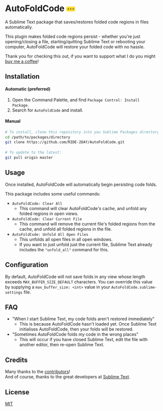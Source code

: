 # AutoFoldCode <img src="./resources/fold-marker.png" height="16" />

A Sublime Text package that saves/restores folded code regions in files automatically.

This plugin makes folded code regions persist - whether you're just opening/closing a file, starting/quitting Sublime Text or rebooting your computer, AutoFoldCode will restore your folded code with no hassle.

Thank you for checking this out, if you want to support what I do you might [buy me a coffee](https://ko-fi.com/ridetoday)!

## Installation

#### Automatic (preferred)

1. Open the Command Palette, and find `Package Control: Install Package`.
2. Search for `AutoFoldCode` and install.

#### Manual

```bash
# To install, clone this repository into you Sublime Packages directory:
cd /path/to/packages/directory
git clone https://github.com/RIDE-2DAY/AutoFoldCode.git

# To update to the latest:
git pull origin master
```

## Usage

Once installed, AutoFoldCode will automatically begin persisting code folds.

This package includes some useful commands:

* `AutoFoldCode: Clear All`
	- This command will clear AutoFoldCode's cache, and unfold any folded regions in open views.
* `AutoFoldCode: Clear Current File`
	- This command will remove the current file's folded regions from the cache, and unfold all folded regions in the file.
* `AutoFoldCode: Unfold All Open Files`
	- This unfolds all open files in all open windows.
	- If you want to just unfold just the current file, Sublime Text already includes the `"unfold_all"` command for this.

## Configuration

By default, AutoFoldCode will not save folds in any view whose length exceeds `MAX_BUFFER_SIZE_DEFAULT` characters. You can override this value by supplying a `max_buffer_size: <int>` value in your `AutoFoldCode.sublime-settings` file.

## FAQ

* "When I start Sublime Text, my code folds aren't restored immediately"
	- This is because AutoFoldCode hasn't loaded yet. Once Sublime Text initialises AutoFoldCode, then your folds will be restored.
* "Sometimes AutoFoldCode folds my code in the wrong places"
	- This will occur if you have closed Sublime Text, edit the file with another editor, then re-open Sublime Text.

## Credits

Many thanks to the [contributors](https://github.com/RIDE-2DAY/AutoFoldCode/graphs/contributors)!  
And of course, thanks to the great developers at [Sublime Text](http://sublimetext.com/).

## License

[MIT](./LICENSE)
